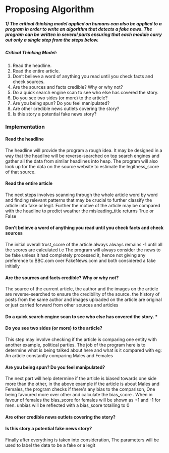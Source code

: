 # Proposing Algorithm

##### 1) The critical thinking model applied on humans can also be applied to a program in order to write an algorithm that detects a fake news. The program can be written in several parts ensuring that each module carry out only a single step from the steps below.

##### Critical Thinking Model:

1. Read the headline.
2. Read the entire article.
3. Don’t believe a word of anything you read until you check facts and check sources.
4. Are the sources and facts credible? Why or why not?
5. Do a quick search engine scan to see who else has covered the story.
6. Do you see two sides (or more) to the article?
7. Are you being spun? Do you feel manipulated?
8. Are other credible news outlets covering the story?
9. Is this story a potential fake news story?


### Implementation


#### Read the headline
The headline will provide the program a rough idea. It may be designed in a way that the headline will be reverse-searched on top search engines and gather all the data from similar headlines into heap. The program will also look up for the data on the source website to estimate the legitness_score of that source.



#### Read the entire article
The next steps involves scanning through the whole article word by word and finding relevant patterns that may be crucial to further classify the article into fake or legit. Further the motive of the article may be compared with the headline to predict weather the misleading_title returns True or False



#### Don’t believe a word of anything you read until you check facts and check sources
The initial overall trust_score of the article always always remains -1 until all the scores are calculated i.e The program will always consider the news to be fake unless it had completely processed it, hence not giving any preference to BBC.com over FakeNews.com and both considered a fake initially



#### Are the sources and facts credible? Why or why not?
The source of the current article, the author and the images on the article are reverse-searched to ensure the credibility of the source. the history of posts from the same author and images uploaded on the article are original or just carried forward from other sources and articles



#### Do a quick search engine scan to see who else has covered the story. *


#### Do you see two sides (or more) to the article?
This step may involve checking if the article is comparing one entity with another example, political parties. The job of the program here is to determine what is being talked about here and what is it compared with eg: An article constantly comparing Males and Females



#### Are you being spun? Do you feel manipulated?
The next part will help determine if the article is biased towards one side more than the other, in the above example if the article is about Males and Females, the program checks if there's any bias to the comparison, One being favoured more over other and calculate the bias_score . When in favour of females the bias_score for females will be shown as +1 and -1 for men. unbias will be reflected with a bias_score totalling to 0



#### Are other credible news outlets covering the story?


#### Is this story a potential fake news story?
Finally after everything is taken into consideration, The parameters will be used to label the data to be a fake or a legit



